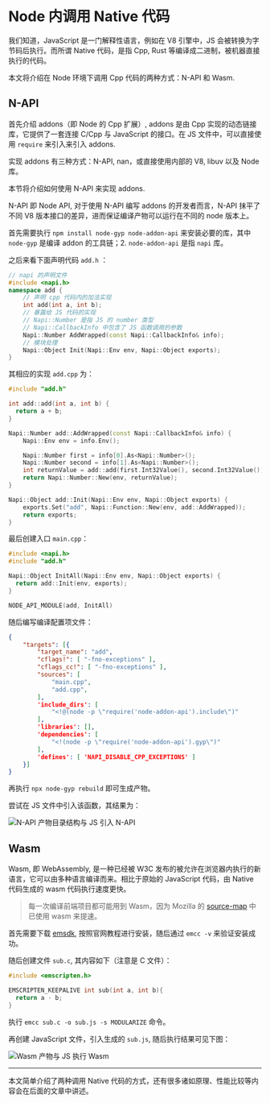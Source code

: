 # Node 内调用 Native 代码

我们知道，JavaScript 是一门解释性语言，例如在 V8 引擎中，JS 会被转换为字节码后执行。而所谓 Native 代码，是指 Cpp, Rust 等编译成二进制，被机器直接执行的代码。

本文将介绍在 Node 环境下调用 Cpp 代码的两种方式：N-API 和 Wasm.

## N-API

首先介绍 addons（即 Node 的 Cpp 扩展）, addons 是由 Cpp 实现的动态链接库，它提供了一套连接 C/Cpp 与 JavaScript 的接口。在 JS 文件中，可以直接使用 `require` 来引入来引入 addons.

实现 addons 有三种方式：N-API, nan，或直接使用内部的 V8, libuv 以及 Node 库。

本节将介绍如何使用 N-API 来实现 addons.

N-API 即 Node API, 对于使用 N-API 编写 addons 的开发者而言，N-API 抹平了不同 V8 版本接口的差异，进而保证编译产物可以运行在不同的 node 版本上。

首先需要执行 `npm install node-gyp node-addon-api` 来安装必要的库，其中 `node-gyp` 是编译 addon 的工具链；2. `node-addon-api` 是指 `napi` 库。

之后来看下面声明代码 `add.h` ：

```cpp
// napi 的声明文件
#include <napi.h>
namespace add {
    // 声明 cpp 代码内的加法实现
    int add(int a, int b);
    // 暴露给 JS 代码的实现
    // Napi::Number 是指 JS 的 number 类型
    // Napi::CallbackInfo 中包含了 JS 函数调用的参数
    Napi::Number AddWrapped(const Napi::CallbackInfo& info);
    // 模块处理
    Napi::Object Init(Napi::Env env, Napi::Object exports);
}
```

其相应的实现 `add.cpp` 为：

```cpp
#include "add.h"

int add::add(int a, int b) {
  return a + b;
}

Napi::Number add::AddWrapped(const Napi::CallbackInfo& info) {
    Napi::Env env = info.Env();

    Napi::Number first = info[0].As<Napi::Number>();
    Napi::Number second = info[1].As<Napi::Number>();
    int returnValue = add::add(first.Int32Value(), second.Int32Value())
    return Napi::Number::New(env, returnValue);
}

Napi::Object add::Init(Napi::Env env, Napi::Object exports) {
    exports.Set("add", Napi::Function::New(env, add::AddWrapped));
    return exports;
}
```

最后创建入口 `main.cpp`：

```cpp
#include <napi.h>
#include "add.h"

Napi::Object InitAll(Napi::Env env, Napi::Object exports) {
  return add::Init(env, exports);
}

NODE_API_MODULE(add, InitAll)
```

随后编写编译配置项文件：

```json
{
    "targets": [{
        "target_name": "add",
        "cflags!": [ "-fno-exceptions" ],
        "cflags_cc!": [ "-fno-exceptions" ],
        "sources": [
            "main.cpp",
            "add.cpp",
        ],
        'include_dirs': [
            "<!@(node -p \"require('node-addon-api').include\")"
        ],
        'libraries': [],
        'dependencies': [
            "<!(node -p \"require('node-addon-api').gyp\")"
        ],
        'defines': [ 'NAPI_DISABLE_CPP_EXCEPTIONS' ]
    }]
}
```

再执行 `npx node-gyp rebuild` 即可生成产物。

尝试在 JS 文件中引入该函数，其结果为：

![N-API 产物目录结构与 JS 引入 N-API](https://img-blog.csdnimg.cn/d23c9ddcb5f34ddaa166e74ebd55ed52.png)

## Wasm

Wasm, 即 WebAssembly, 是一种已经被 W3C 发布的被允许在浏览器内执行的新语言，它可以由多种语言编译而来。相比于原始的 JavaScript 代码，由 Native 代码生成的 wasm 代码执行速度更快。

> 每一次编译前端项目都可能用到 Wasm，因为 Mozilla 的 [source-map](https://github.com/mozilla/source-map/blob/master/lib/source-map-consumer.js#L224) 中已使用 wasm 来提速。

首先需要下载 [emsdk](https://emscripten.org/docs/getting_started/downloads.html), 按照官网教程进行安装，随后通过 `emcc -v` 来验证安装成功。

随后创建文件 `sub.c`, 其内容如下（注意是 C 文件）：

```c
#include <emscripten.h>

EMSCRIPTEN_KEEPALIVE int sub(int a, int b){
  return a - b;
}
```

执行 `emcc sub.c -o sub.js -s MODULARIZE` 命令。

再创建 JavaScript 文件，引入生成的 `sub.js`, 随后执行结果可见下图：

![Wasm 产物与 JS 执行 Wasm](https://img-blog.csdnimg.cn/cac60744a62c4f59b54886ce70df53da.png)

---

本文简单介绍了两种调用 Native 代码的方式，还有很多诸如原理、性能比较等内容会在后面的文章中讲述。
